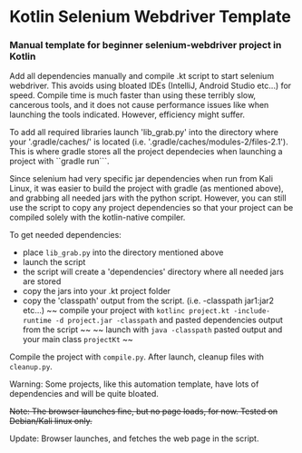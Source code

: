 # Kotlin Selenium Webdriver Template
### Manual template for beginner selenium-webdriver project in Kotlin

Add all dependencies manually and compile .kt script to start selenium webdriver. This avoids using bloated IDEs (IntelliJ, Android Studio etc...) for speed. Compile time is much faster than using these terribly slow, cancerous tools, and it does not cause performance issues like when launching the tools indicated. However, efficiency might suffer.

To add all required libraries launch 'lib_grab.py' into the directory where your '.gradle/caches/' is located (i.e. '.gradle/caches/modules-2/files-2.1'). This is where gradle stores all the project dependecies when launching a project with ``gradle run```.

Since selenium had very specific jar dependencies when run from Kali Linux, it was easier to build the project with gradle (as mentioned above), and grabbing all needed jars with the python script. However, you can still use the script to copy any project dependencies so that your project can be compiled solely with the kotlin-native compiler.

To get needed dependencies:

- place ```lib_grab.py``` into the directory mentioned above
- launch the script
- the script will create a 'dependencies' directory where all needed jars are stored
- copy the jars into your .kt project folder
- copy the 'classpath' output from the script. (i.e. -classpath jar1:jar2 etc...)
~~ compile your project with ```kotlinc project.kt -include-runtime -d project.jar -classpath``` and pasted dependencies output from the script ~~
~~ launch with ``` java -classpath ``` pasted output and your main class ```projectKt``` ~~

Compile the project with ```compile.py```. After launch, cleanup files with ```cleanup.py```.


Warning: Some projects, like this automation template, have lots of dependencies and will be quite bloated.

~~Note: The browser launches fine, but no page loads, for now. Tested on Debian/Kali linux only.~~

Update: Browser launches, and fetches the web page in the script.
